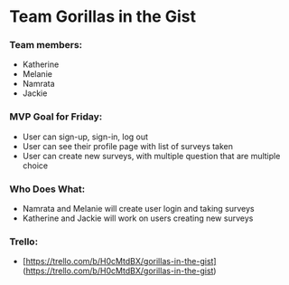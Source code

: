Team Gorillas in the Gist
====================

### Team members:
 - Katherine
 - Melanie
 - Namrata
 - Jackie
 
### MVP Goal for Friday:
 - User can sign-up, sign-in, log out
 - User can see their profile page with list of surveys taken
 - User can create new surveys, with multiple question that are multiple choice

### Who Does What:
 - Namrata and Melanie will create user login and taking surveys
 - Katherine and Jackie will work on users creating new surveys
 
 ### Trello:
 - [https://trello.com/b/H0cMtdBX/gorillas-in-the-gist] (https://trello.com/b/H0cMtdBX/gorillas-in-the-gist)
